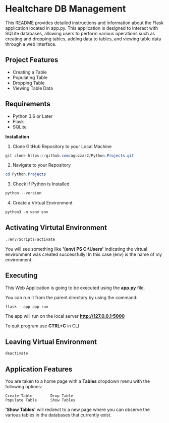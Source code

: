 # Healtchare DB Management

This README provides detailed instructions and information about the Flask application located in app.py. This application is designed to interact with SQLite databases, allowing users to perform various operations such as creating and dropping tables, adding data to tables, and viewing table data through a web interface.

## Project Features
+ Creating a Table
+ Populating Table
+ Dropping Table
+ Viewing Table Data

## Requirements
- Python 3.6 or Later
- Flask 
- SQLite

**Installation**

1. Clone GitHub Repository to your Local Machine
```powershell
git clone https://github.com/aguzzar2/Python.Projects.git
```
2. Navigate to your Repository
```powershell
cd Python.Projects
```
3. Check if Python is Installed
```powershell
python --version
``` 
4. Create a Virtual Environment 
```powershell
python3 -m venv env
```

## Activating Virtutal Environment
```powershell
./env/Scripts/activate
```
You will see something like <strong>'(env) PS C:\Users'</strong> indicating the virtual environment was created successfully! In this case (env) is the name of my environment.

## Executing
<p>This Web Application is going to be executed using the <strong>app.py</strong> file.
<p>You can run it from the parent directory by using the command: </p>

```powershell
flask --app app run
```
The app will run on the local server <strong>http://127.0.0.1:5000</strong>
<p>To quit program use <strong>CTRL+C</strong> in CLI</p>

## Leaving Virtual Environment
```powershell
deactivate
```
## Application Features
<p>You are taken to a home page with a <strong>Tables</strong> dropdown menu with the following options:</p>

    Create Table        Drop Table
    Populate Table      Show Tables
    
<p><strong>'Show Tables'</strong> will redirect to a new page where you can observe the various tables in the databases that currently exist.